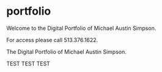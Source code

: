 # portfolio

Welcome to the Digital Portfolio of Michael Austin Simpson.

For access please call 513.376.1622.

The Digital Portfolio of Michael Austin Simpson.

TEST
TEST
TEST
